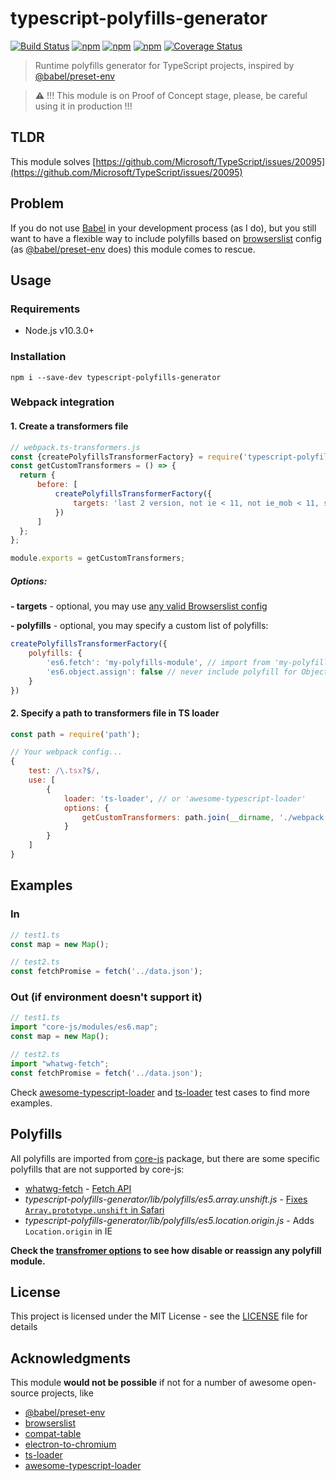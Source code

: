 # typescript-polyfills-generator
[![Build Status](https://travis-ci.org/webschik/typescript-polyfills-generator.svg?branch=master)](https://travis-ci.org/webschik/typescript-polyfills-generator)
[![npm](https://img.shields.io/npm/dm/typescript-polyfills-generator.svg)](https://www.npmjs.com/package/typescript-polyfills-generator)
[![npm](https://img.shields.io/npm/v/typescript-polyfills-generator.svg)](https://www.npmjs.com/package/typescript-polyfills-generator)
[![npm](https://img.shields.io/npm/l/typescript-polyfills-generator.svg)](https://www.npmjs.com/package/typescript-polyfills-generator)
[![Coverage Status](https://coveralls.io/repos/github/webschik/typescript-polyfills-generator/badge.svg?branch=master)](https://coveralls.io/github/webschik/typescript-polyfills-generator?branch=master)

> Runtime polyfills generator for TypeScript projects, inspired by [@babel/preset-env](https://github.com/babel/babel/tree/master/packages/babel-preset-env)

> ⚠️ !!! This module is on Proof of Concept stage, please, be careful using it in production !!!

## TLDR
This module solves [https://github.com/Microsoft/TypeScript/issues/20095](https://github.com/Microsoft/TypeScript/issues/20095)

## Problem
If you do not use [Babel](https://github.com/babel/babel) in your development process (as I do), but you still want to have a flexible way to
include polyfills based on [browserslist](https://github.com/browserslist/browserslist) config (as [@babel/preset-env](https://github.com/babel/babel/tree/master/packages/babel-preset-env) does)
this module comes to rescue.

## Usage
### Requirements
* Node.js v10.3.0+

### Installation
```shell
npm i --save-dev typescript-polyfills-generator
```

### Webpack integration
#### 1. Create a transformers file
```js
// webpack.ts-transformers.js
const {createPolyfillsTransformerFactory} = require('typescript-polyfills-generator');
const getCustomTransformers = () => {
  return {
      before: [
          createPolyfillsTransformerFactory({
              targets: 'last 2 version, not ie < 11, not ie_mob < 11, safari >= 9'
          })
      ]
  };
};

module.exports = getCustomTransformers;
```
##### Options:
**- targets** - optional, you may use [any valid Browserslist config](https://github.com/browserslist/browserslist#packagejson)

**- polyfills** - optional, you may specify a custom list of polyfills:

```js
createPolyfillsTransformerFactory({
    polyfills: {
        'es6.fetch': 'my-polyfills-module', // import from 'my-polyfills-module'; will be added if Fetch API is not supported by your targets
        'es6.object.assign': false // never include polyfill for Object.assign
    }
})
```

#### 2. Specify a path to transformers file in TS loader
```js
const path = require('path');

// Your webpack config...
{
    test: /\.tsx?$/,
    use: [
        {
            loader: 'ts-loader', // or 'awesome-typescript-loader'
            options: {
                getCustomTransformers: path.join(__dirname, './webpack.ts-transformers.js')
            }
        }
    ]
}
```

## Examples
### In

```typescript
// test1.ts
const map = new Map();
```

```typescript
// test2.ts
const fetchPromise = fetch('../data.json');
```

### Out (if environment doesn't support it)
```typescript
// test1.ts
import "core-js/modules/es6.map";
const map = new Map();
```

```typescript
// test2.ts
import "whatwg-fetch";
const fetchPromise = fetch('../data.json');
```


Check [awesome-typescript-loader](test/awesome-typescript-loader.spec.ts) and [ts-loader](test/ts-loader.spec.ts) test cases
to find more examples.

## Polyfills
All polyfills are imported from [core-js](https://github.com/zloirock/core-js) package, but there are some specific polyfills
that are not supported by core-js:

* [whatwg-fetch](https://github.com/github/fetch) - [Fetch API](https://developer.mozilla.org/en-US/docs/Web/API/Fetch_API)
* *typescript-polyfills-generator/lib/polyfills/es5.array.unshift.js* - [Fixes `Array.prototype.unshift` in Safari](https://github.com/es-shims/es5-shim/issues/449)
* *typescript-polyfills-generator/lib/polyfills/es5.location.origin.js* - Adds `Location.origin` in IE

**Check the [transfromer options](#options) to see how disable or reassign any polyfill module.**

## License

This project is licensed under the MIT License - see the [LICENSE](LICENSE) file for details

## Acknowledgments
This module **would not be possible** if not for a number of awesome open-source projects, like 

* [@babel/preset-env](https://github.com/babel/babel/tree/master/packages/babel-preset-env)
* [browserslist](https://github.com/browserslist/browserslist)
* [compat-table](https://github.com/kangax/compat-table)
* [electron-to-chromium](https://github.com/Kilian/electron-to-chromium)
* [ts-loader](https://github.com/TypeStrong/ts-loader)
* [awesome-typescript-loader](https://github.com/s-panferov/awesome-typescript-loader)
